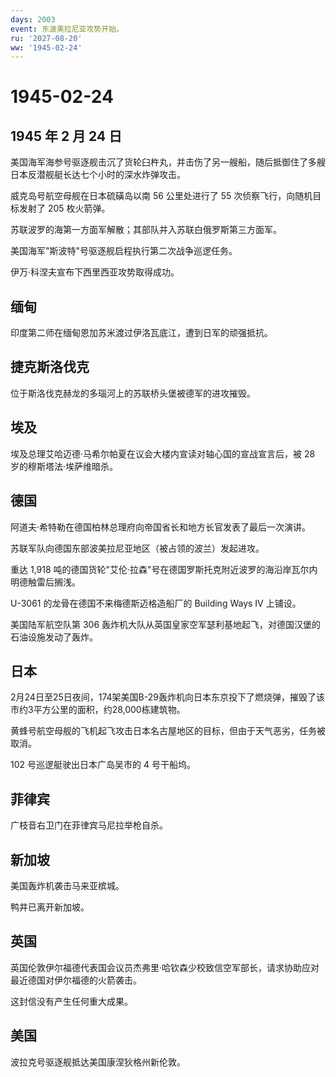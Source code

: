 ```yaml
---
days: 2003
event: 东波美拉尼亚攻势开始。
ru: '2027-08-20'
ww: '1945-02-24'
---
```


# 1945-02-24

## 1945 年 2 月 24 日

美国海军海参号驱逐舰击沉了货轮臼杵丸，并击伤了另一艘船，随后抵御住了多艘日本反潜舰艇长达七个小时的深水炸弹攻击。

威克岛号航空母舰在日本硫磺岛以南 56 公里处进行了 55
次侦察飞行，向随机目标发射了 205 枚火箭弹。

苏联波罗的海第一方面军解散；其部队并入苏联白俄罗斯第三方面军。

美国海军"斯波特"号驱逐舰启程执行第二次战争巡逻任务。

伊万·科涅夫宣布下西里西亚攻势取得成功。

## 缅甸

印度第二师在缅甸恩加苏米渡过伊洛瓦底江，遭到日军的顽强抵抗。

## 捷克斯洛伐克

位于斯洛伐克赫龙的多瑙河上的苏联桥头堡被德军的进攻摧毁。

## 埃及

埃及总理艾哈迈德·马希尔帕夏在议会大楼内宣读对轴心国的宣战宣言后，被 28
岁的穆斯塔法·埃萨维暗杀。

## 德国

阿道夫·希特勒在德国柏林总理府向帝国省长和地方长官发表了最后一次演讲。

苏联军队向德国东部波美拉尼亚地区（被占领的波兰）发起进攻。

重达 1,918
吨的德国货轮"艾伦·拉森"号在德国罗斯托克附近波罗的海沿岸瓦尔内明德触雷后搁浅。

U-3061 的龙骨在德国不来梅德斯迈格造船厂的 Building Ways IV 上铺设。

美国陆军航空队第 306
轰炸机大队从英国皇家空军瑟利基地起飞，对德国汉堡的石油设施发动了轰炸。

## 日本

2月24日至25日夜间，174架美国B-29轰炸机向日本东京投下了燃烧弹，摧毁了该市约3平方公里的面积，约28,000栋建筑物。

黄蜂号航空母舰的飞机起飞攻击日本名古屋地区的目标，但由于天气恶劣，任务被取消。

102 号巡逻艇驶出日本广岛吴市的 4 号干船坞。

## 菲律宾

广枝音右卫门在菲律宾马尼拉举枪自杀。

## 新加坡

美国轰炸机袭击马来亚槟城。

鸭井已离开新加坡。

## 英国

英国伦敦伊尔福德代表国会议员杰弗里·哈钦森少校致信空军部长，请求协助应对最近德国对伊尔福德的火箭袭击。

这封信没有产生任何重大成果。

## 美国

波拉克号驱逐舰抵达美国康涅狄格州新伦敦。